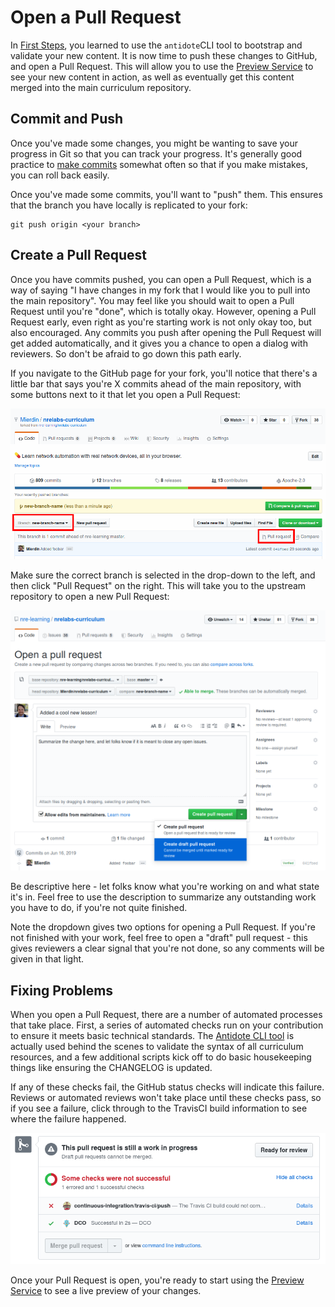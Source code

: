 # Open a Pull Request

In [First Steps](getting-started.md), you learned to use the `antidote`CLI tool to bootstrap and validate your new content. It is now time to push these changes to GitHub, and open a Pull Request. This will allow you to use the [Preview Service](preview-your-changes.md) to see your new content in action, as well as eventually get this content merged into the main curriculum repository.

## Commit and Push

Once you've made some changes, you might be wanting to save your progress in Git so that you can track your progress. It's generally good practice to [make commits](https://git-scm.com/book/en/v1/Git-Basics-Recording-Changes-to-the-Repository#Committing-Your-Changes) somewhat often so that if you make mistakes, you can roll back easily.

Once you've made some commits, you'll want to "push" them. This ensures that the branch you have locally is replicated to your fork:

```text
git push origin <your branch>
```

## Create a Pull Request

Once you have commits pushed, you can open a Pull Request, which is a way of saying "I have changes in my fork that I would like you to pull into the main repository". You may feel like you should wait to open a Pull Request until you're "done", which is totally okay. However, opening a Pull Request early, even right as you're starting work is not only okay too, but also encouraged. Any commits you push after opening the Pull Request will get added automatically, and it gives you a chance to open a dialog with reviewers. So don't be afraid to go down this path early.

If you navigate to the GitHub page for your fork, you'll notice that there's a little bar that says you're X commits ahead of the main repository, with some buttons next to it that let you open a Pull Request:

![](../.gitbook/assets/branchchanges.png)

Make sure the correct branch is selected in the drop-down to the left, and then click "Pull Request" on the right. This will take you to the upstream repository to open a new Pull Request:

![](../.gitbook/assets/pullrequest.png)

Be descriptive here - let folks know what you're working on and what state it's in. Feel free to use the description to summarize any outstanding work you have to do, if you're not quite finished.

Note the dropdown gives two options for opening a Pull Request. If you're not finished with your work, feel free to open a "draft" pull request - this gives reviewers a clear signal that you're not done, so any comments will be given in that light.

## Fixing Problems

When you open a Pull Request, there are a number of automated processes that take place. First, a series of automated checks run on your contribution to ensure it meets basic technical standards. The [Antidote CLI tool](../antidote/the-antidote-cli/) is actually used behind the scenes to validate the syntax of all curriculum resources, and a few additional scripts kick off to do basic housekeeping things like ensuring the CHANGELOG is updated.

If any of these checks fail, the GitHub status checks will indicate this failure. Reviews or automated reviews won't take place until these checks pass, so if you see a failure, click through to the TravisCI build information to see where the failure happened.

![](../.gitbook/assets/screenshot-from-2020-04-20-15-45-57.png)

Once your Pull Request is open, you're ready to start using the [Preview Service](preview-your-changes.md) to see a live preview of your changes.

